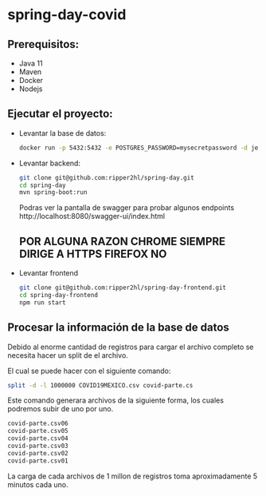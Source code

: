 # spring-day-covid

## Prerequisitos:

* Java 11
* Maven
* Docker
* Nodejs

## Ejecutar el proyecto:

* Levantar la base de datos: 
 
    ```bash
    docker run -p 5432:5432 -e POSTGRES_PASSWORD=mysecretpassword -d jesusperales/spring-day-db:latest
    ```

* Levantar backend:
  
    ```bash
    git clone git@github.com:ripper2hl/spring-day.git
    cd spring-day
    mvn spring-boot:run
    ```
    Podras ver la pantalla de swagger para probar algunos endpoints
    http://localhost:8080/swagger-ui/index.html
  
     ## POR ALGUNA RAZON CHROME SIEMPRE DIRIGE A HTTPS FIREFOX NO

* Levantar frontend

    ```bash
    git clone git@github.com:ripper2hl/spring-day-frontend.git
    cd spring-day-frontend
    npm run start
    ```

## Procesar la información de la base de datos 

Debido al enorme cantidad de registros para cargar el archivo completo
se necesita hacer un split de el archivo.

El cual se puede hacer con el siguiente comando:

```bash
split -d -l 1000000 COVID19MEXICO.csv covid-parte.cs
```

Este comando generara archivos de la siguiente forma, los cuales
podremos subir de uno por uno.

```bash
covid-parte.csv06
covid-parte.csv05
covid-parte.csv04
covid-parte.csv03
covid-parte.csv02
covid-parte.csv01
```

La carga de cada archivos de 1 millon de registros toma aproximadamente 5 minutos cada uno.